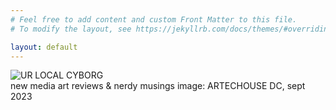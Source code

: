 ```yaml
---
# Feel free to add content and custom Front Matter to this file.
# To modify the layout, see https://jekyllrb.com/docs/themes/#overriding-theme-defaults

layout: default
---
```


![UR LOCAL CYBORG](https://bear-images.sfo2.cdn.digitaloceanspaces.com/urlocalcyborg-1696823929-0.jpg)  
new media art reviews & nerdy musings 
image: ARTECHOUSE DC, sept 2023   


<footer class="bottom-footer"> <smallweb-subway-creativesclub></smallweb-subway-creativesclub>